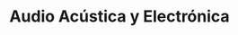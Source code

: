 ---
title: "Audio Acústica y Electrónica"
url: /ciudad-de-mexico/audio-acustica-y-electronica/
shop: Hifi
---